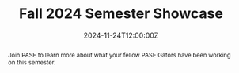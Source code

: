 ---
title: Fall 2024 Semester Showcase

event: Fall 2024 Semester Showcase
event_url: 

location: BMS JG32
address:
  street: 1275 Center Drive
  city: Gainesville
  region: FL
  postcode: '32611'
  country: United States

summary: Join us to share your policy pieces and celebrate your wins!
abstract: 'Join PASE to learn more about what your fellow PASE Gators have been working on this semester.'

# Talk start and end times.
#   End time can optionally be hidden by prefixing the line with `#`.
date: '2024-11-24T12:00:00Z'
date_end: '2024-11-24T13:00:00Z'
all_day: false

# Schedule page publish date (NOT talk date).
publishDate: '2024-09-25T00:00:00Z'

authors: []
tags: []

# Is this a featured talk? (true/false)
featured: false

image:
  caption: ''
  focal_point: Right

url_code: ''
url_pdf: ''
url_slides: ''
url_video: ''

# Markdown Slides (optional).
#   Associate this talk with Markdown slides.
#   Simply enter your slide deck's filename without extension.
#   E.g. `slides = "example-slides"` references `content/slides/example-slides.md`.
#   Otherwise, set `slides = ""`.
slides:

# Projects (optional).
#   Associate this post with one or more of your projects.
#   Simply enter your project's folder or file name without extension.
#   E.g. `projects = ["internal-project"]` references `content/project/deep-learning/index.md`.
#   Otherwise, set `projects = []`.
projects:
---